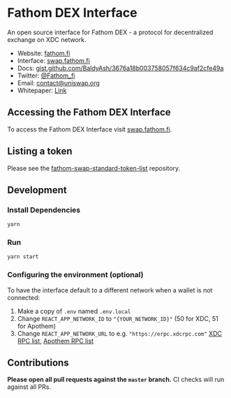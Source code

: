 # Fathom DEX Interface

An open source interface for Fathom DEX - a protocol for decentralized exchange on XDC network.

- Website: [fathom.fi](https://fathom.fi/)
- Interface: [swap.fathom.fi](https://swap.fathom.fi/)
- Docs: [gist.github.com/BaldyAsh/3676a18b003758057f634c9af2cfe49a](https://gist.github.com/BaldyAsh/3676a18b003758057f634c9af2cfe49a)
- Twitter: [@Fathom_fi](https://twitter.com/Fathom_fi)
- Email: [contact@uniswap.org](mailto:contact@uniswap.org)
- Whitepaper: [Link](https://gist.github.com/BaldyAsh/3676a18b003758057f634c9af2cfe49a)

## Accessing the Fathom DEX Interface

To access the Fathom DEX Interface visit [swap.fathom.fi](https://swap.fathom.fi/).

## Listing a token

Please see the
[fathom-swap-standard-token-list](https://github.com/Into-the-Fathom/fathom-swap-default-token-list) 
repository.

## Development

### Install Dependencies

```bash
yarn
```

### Run

```bash
yarn start
```

### Configuring the environment (optional)

To have the interface default to a different network when a wallet is not connected:

1. Make a copy of `.env` named `.env.local`
2. Change `REACT_APP_NETWORK_ID` to `"{YOUR_NETWORK_ID}"` (50 for XDC, 51 for Apothem)
3. Change `REACT_APP_NETWORK_URL` to e.g. `"https://erpc.xdcrpc.com"` [XDC RPC list](https://chainlist.org/chain/50),  [Apothem RPC list](https://chainlist.org/chain/51) 


## Contributions

**Please open all pull requests against the `master` branch.** 
CI checks will run against all PRs.

